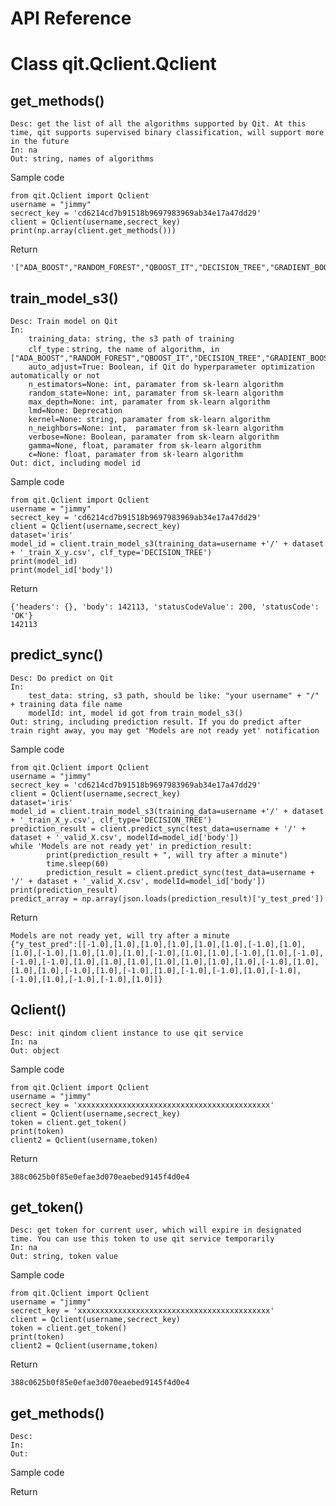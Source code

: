 API Reference
===========================


# Class qit.Qclient.Qclient 
## get_methods()
    
    Desc: get the list of all the algorithms supported by Qit. At this time, qit supports supervised binary classification, will support more in the future
    In: na
    Out: string, names of algorithms
    
<p>Sample code
    
    from qit.Qclient import Qclient
    username = "jimmy"
    secrect_key = 'cd6214cd7b91518b9697983969ab34e17a47dd29'
    client = Qclient(username,secrect_key)
    print(np.array(client.get_methods()))


<p>Return

    '["ADA_BOOST","RANDOM_FOREST","QBOOST_IT","DECISION_TREE","GRADIENT_BOOST","K_NEIGHBORS","LOGIC_REGRESSION","XGBOOST","LIGHTGBM","INFINITY"]'
    
## train_model_s3()

    Desc: Train model on Qit
    In:
        training_data: string, the s3 path of training
        clf_type：string, the name of algorithm, in ["ADA_BOOST","RANDOM_FOREST","QBOOST_IT","DECISION_TREE","GRADIENT_BOOST","K_NEIGHBORS","LOGIC_REGRESSION","XGBOOST","LIGHTGBM","INFINITY"]
        auto_adjust=True: Boolean, if Qit do hyperparameter optimization automatically or not
        n_estimators=None: int, paramater from sk-learn algorithm
        random_state=None: int, paramater from sk-learn algorithm
        max_depth=None: int, paramater from sk-learn algorithm
        lmd=None: Deprecation
        kernel=None: string, paramater from sk-learn algorithm
        n_neighbors=None: int,  paramater from sk-learn algorithm
        verbose=None: Boolean, paramater from sk-learn algorithm
        gamma=None, float, paramater from sk-learn algorithm
        c=None: float, paramater from sk-learn algorithm
    Out: dict, including model id
    
 <p>Sample code
    
    from qit.Qclient import Qclient
    username = "jimmy"
    secrect_key = 'cd6214cd7b91518b9697983969ab34e17a47dd29'
    client = Qclient(username,secrect_key)
    dataset='iris'
    model_id = client.train_model_s3(training_data=username +'/' + dataset + '_train_X_y.csv', clf_type='DECISION_TREE')
    print(model_id)
    print(model_id['body'])
    
<p>Return
    
    {'headers': {}, 'body': 142113, 'statusCodeValue': 200, 'statusCode': 'OK'}
    142113
    
## predict_sync()

    Desc: Do predict on Qit
    In:
        test_data: string, s3 path, should be like: "your username" + "/" + training data file name
        modelId: int, model id got from train_model_s3()
    Out: string, including prediction result. If you do predict after train right away, you may get 'Models are not ready yet' notification
        
<p>Sample code

    from qit.Qclient import Qclient
    username = "jimmy"
    secrect_key = 'cd6214cd7b91518b9697983969ab34e17a47dd29'
    client = Qclient(username,secrect_key)
    dataset='iris'
    model_id = client.train_model_s3(training_data=username +'/' + dataset + '_train_X_y.csv', clf_type='DECISION_TREE')
    prediction_result = client.predict_sync(test_data=username + '/' + dataset + '_valid_X.csv', modelId=model_id['body'])
    while 'Models are not ready yet' in prediction_result:
            print(prediction_result + ", will try after a minute")
            time.sleep(60)
            prediction_result = client.predict_sync(test_data=username + '/' + dataset + '_valid_X.csv', modelId=model_id['body'])
    print(prediction_result)
    predict_array = np.array(json.loads(prediction_result)['y_test_pred'])
    
<p>Return
    
    Models are not ready yet, will try after a minute
    {"y_test_pred":[[-1.0],[1.0],[1.0],[1.0],[1.0],[1.0],[-1.0],[1.0],[1.0],[-1.0],[1.0],[1.0],[1.0],[-1.0],[1.0],[1.0],[-1.0],[1.0],[-1.0],[-1.0],[-1.0],[1.0],[1.0],[1.0],[1.0],[1.0],[1.0],[1.0],[-1.0],[1.0],[1.0],[1.0],[-1.0],[1.0],[-1.0],[1.0],[-1.0],[-1.0],[1.0],[-1.0],[-1.0],[1.0],[-1.0],[-1.0],[1.0]]}
    
## Qclient()

    Desc: init qindom client instance to use qit service
    In: na
    Out: object
    
<p>Sample code

    from qit.Qclient import Qclient
    username = "jimmy"
    secrect_key = 'xxxxxxxxxxxxxxxxxxxxxxxxxxxxxxxxxxxxxxxxxxx'
    client = Qclient(username,secrect_key)
    token = client.get_token()
    print(token)
    client2 = Qclient(username,token)

<p>Return
    
    388c0625b0f85e0efae3d070eaebed9145f4d0e4
    
## get_token()

    Desc: get token for current user, which will expire in designated time. You can use this token to use qit service temporarily
    In: na
    Out: string, token value
    
<p>Sample code

    from qit.Qclient import Qclient
    username = "jimmy"
    secrect_key = 'xxxxxxxxxxxxxxxxxxxxxxxxxxxxxxxxxxxxxxxxxxx'
    client = Qclient(username,secrect_key)
    token = client.get_token()
    print(token)
    client2 = Qclient(username,token)

<p>Return
    
    388c0625b0f85e0efae3d070eaebed9145f4d0e4
        
## get_methods()
    Desc: 
    In:
    Out:
<p>Sample code

<p>Return
